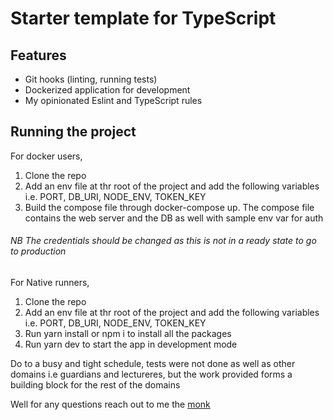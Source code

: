 # Starter template for TypeScript

## Features

- Git hooks (linting, running tests)
- Dockerized application for development
- My opinionated Eslint and TypeScript rules

## Running the project

For docker users,

1. Clone the repo
2. Add an env file at thr root of the project and add the following variables i.e. PORT, DB_URI, NODE_ENV, TOKEN_KEY
3. Build the compose file through docker-compose up. The compose file contains the web server and the DB as well with sample env var for auth

###### NB The credentials should be changed as this is not in a ready state to go to production

For Native runners,

1. Clone the repo
2. Add an env file at thr root of the project and add the following variables i.e. PORT, DB_URI, NODE_ENV, TOKEN_KEY
3. Run yarn install or npm i to install all the packages
4. Run yarn dev to start the app in development mode

Do to a busy and tight schedule, tests were not done as well as other domains i.e guardians and lectureres, but the work provided forms a building block for the rest of the domains

Well for any questions reach out to me the [monk](lewmonk@gmail.com)
